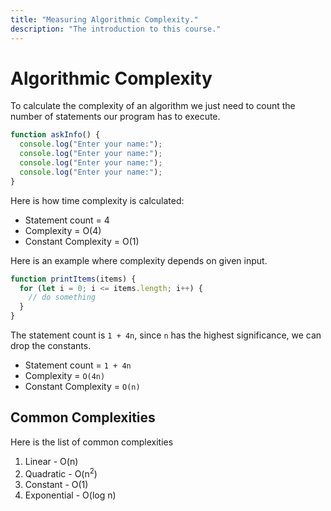 ```yaml
---
title: "Measuring Algorithmic Complexity."
description: "The introduction to this course."
---
```


# Algorithmic Complexity

To calculate the complexity of an algorithm we just need to count the number of statements our program has to execute.

```javascript
function askInfo() {
  console.log("Enter your name:");
  console.log("Enter your name:");
  console.log("Enter your name:");
  console.log("Enter your name:");
}
```

Here is how time complexity is calculated:

- Statement count = 4
- Complexity = O(4)
- Constant Complexity = O(1)

Here is an example where complexity depends on given input.

```javascript
function printItems(items) {
  for (let i = 0; i <= items.length; i++) {
    // do something
  }
}
```

The statement count is `1 + 4n`, since `n` has the highest significance, we can drop the constants.

- Statement count = `1 + 4n`
- Complexity = `O(4n)`
- Constant Complexity = `O(n)`

## Common Complexities

Here is the list of common complexities

1. Linear - O(n)
2. Quadratic - O(n<sup>2</sup>)
3. Constant - O(1)
4. Exponential - O(log n)
